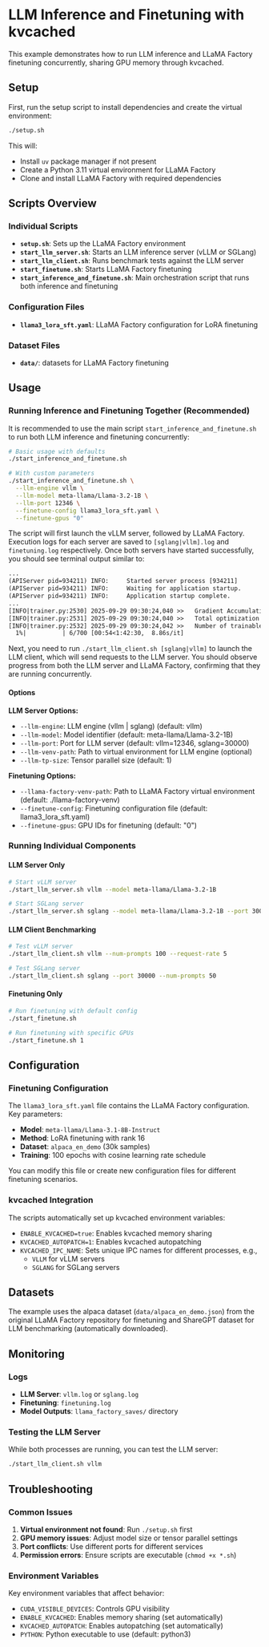 # LLM Inference and Finetuning with kvcached

This example demonstrates how to run LLM inference and LLaMA Factory finetuning concurrently, sharing GPU memory through kvcached.

## Setup

First, run the setup script to install dependencies and create the virtual environment:

```bash
./setup.sh
```

This will:
- Install `uv` package manager if not present
- Create a Python 3.11 virtual environment for LLaMA Factory
- Clone and install LLaMA Factory with required dependencies

## Scripts Overview

### Individual Scripts

- **`setup.sh`**: Sets up the LLaMA Factory environment
- **`start_llm_server.sh`**: Starts an LLM inference server (vLLM or SGLang)
- **`start_llm_client.sh`**: Runs benchmark tests against the LLM server
- **`start_finetune.sh`**: Starts LLaMA Factory finetuning
- **`start_inference_and_finetune.sh`**: Main orchestration script that runs both inference and finetuning

### Configuration Files

- **`llama3_lora_sft.yaml`**: LLaMA Factory configuration for LoRA finetuning

### Dataset Files

- **`data/`**: datasets for LLaMA Factory finetuning

## Usage

### Running Inference and Finetuning Together (**Recommended**)

It is recommended to use the main script `start_inference_and_finetune.sh` to run both LLM inference and finetuning concurrently:

```bash
# Basic usage with defaults
./start_inference_and_finetune.sh

# With custom parameters
./start_inference_and_finetune.sh \
  --llm-engine vllm \
  --llm-model meta-llama/Llama-3.2-1B \
  --llm-port 12346 \
  --finetune-config llama3_lora_sft.yaml \
  --finetune-gpus "0"
```

The script will first launch the vLLM server, followed by LLaMA Factory. Execution logs for each server are saved to `[sglang|vllm].log` and `finetuning.log` respectively. Once both servers have started successfully, you should see terminal output similar to:

```txt
...
(APIServer pid=934211) INFO:     Started server process [934211]
(APIServer pid=934211) INFO:     Waiting for application startup.
(APIServer pid=934211) INFO:     Application startup complete.
...
[INFO|trainer.py:2530] 2025-09-29 09:30:24,040 >>   Gradient Accumulation steps = 12
[INFO|trainer.py:2531] 2025-09-29 09:30:24,040 >>   Total optimization steps = 700
[INFO|trainer.py:2532] 2025-09-29 09:30:24,042 >>   Number of trainable parameters = 41,943,040
  1%|          | 6/700 [00:54<1:42:30,  8.86s/it]
```

Next, you need to run `./start_llm_client.sh [sglang|vllm]` to launch the LLM client, which will send requests to the LLM server. You should observe progress from both the LLM server and LLaMA Factory, confirming that they are running concurrently.

#### Options

**LLM Server Options:**
- `--llm-engine`: LLM engine (vllm | sglang) (default: vllm)
- `--llm-model`: Model identifier (default: meta-llama/Llama-3.2-1B)
- `--llm-port`: Port for LLM server (default: vllm=12346, sglang=30000)
- `--llm-venv-path`: Path to virtual environment for LLM engine (optional)
- `--llm-tp-size`: Tensor parallel size (default: 1)

**Finetuning Options:**
- `--llama-factory-venv-path`: Path to LLaMA Factory virtual environment (default: ./llama-factory-venv)
- `--finetune-config`: Finetuning configuration file (default: llama3_lora_sft.yaml)
- `--finetune-gpus`: GPU IDs for finetuning (default: "0")

### Running Individual Components

#### LLM Server Only

```bash
# Start vLLM server
./start_llm_server.sh vllm --model meta-llama/Llama-3.2-1B

# Start SGLang server
./start_llm_server.sh sglang --model meta-llama/Llama-3.2-1B --port 30000
```

#### LLM Client Benchmarking

```bash
# Test vLLM server
./start_llm_client.sh vllm --num-prompts 100 --request-rate 5

# Test SGLang server
./start_llm_client.sh sglang --port 30000 --num-prompts 50
```

#### Finetuning Only

```bash
# Run finetuning with default config
./start_finetune.sh

# Run finetuning with specific GPUs
./start_finetune.sh 1
```

## Configuration

### Finetuning Configuration

The `llama3_lora_sft.yaml` file contains the LLaMA Factory configuration. Key parameters:

- **Model**: `meta-llama/Llama-3.1-8B-Instruct`
- **Method**: LoRA finetuning with rank 16
- **Dataset**: `alpaca_en_demo` (30k samples)
- **Training**: 100 epochs with cosine learning rate schedule

You can modify this file or create new configuration files for different finetuning scenarios.

### kvcached Integration

The scripts automatically set up kvcached environment variables:

- `ENABLE_KVCACHED=true`: Enables kvcached memory sharing
- `KVCACHED_AUTOPATCH=1`: Enables kvcached autopatching
- `KVCACHED_IPC_NAME`: Sets unique IPC names for different processes, e.g.,
  - `VLLM` for vLLM servers
  - `SGLANG` for SGLang servers

## Datasets

The example uses the alpaca dataset (`data/alpaca_en_demo.json`) from the original LLaMA Factory repository for finetuning and ShareGPT dataset for LLM benchmarking (automatically downloaded).

## Monitoring

### Logs

- **LLM Server**: `vllm.log` or `sglang.log`
- **Finetuning**: `finetuning.log`
- **Model Outputs**: `llama_factory_saves/` directory

### Testing the LLM Server

While both processes are running, you can test the LLM server:

```bash
./start_llm_client.sh vllm
```

## Troubleshooting

### Common Issues

1. **Virtual environment not found**: Run `./setup.sh` first
2. **GPU memory issues**: Adjust model size or tensor parallel settings
3. **Port conflicts**: Use different ports for different services
4. **Permission errors**: Ensure scripts are executable (`chmod +x *.sh`)

### Environment Variables

Key environment variables that affect behavior:

- `CUDA_VISIBLE_DEVICES`: Controls GPU visibility
- `ENABLE_KVCACHED`: Enables memory sharing (set automatically)
- `KVCACHED_AUTOPATCH`: Enables autopatching (set automatically)
- `PYTHON`: Python executable to use (default: python3)
